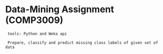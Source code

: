 # Data-Mining Assignment (COMP3009)

     tools: Python and Weka api

     Prepare, classify and predict missing class labels of given set of data